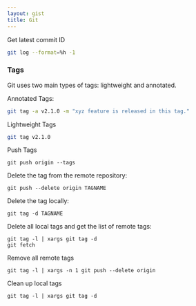 ```yaml
---
layout: gist
title: Git
---
```


Get latest commit ID
```sh
git log --format=%h -1
```

### Tags

Git uses two main types of tags: lightweight and annotated.

Annotated Tags:
```sh
git tag -a v2.1.0 -m "xyz feature is released in this tag."
```

Lightweight Tags
```sh
git tag v2.1.0
```

Push Tags
```
git push origin --tags
```

Delete the tag from the remote repository:
```
git push --delete origin TAGNAME
```

Delete the tag locally:
```
git tag -d TAGNAME
```

Delete all local tags and get the list of remote tags:
```
git tag -l | xargs git tag -d
git fetch
```

Remove all remote tags
```
git tag -l | xargs -n 1 git push --delete origin
```

Clean up local tags
```
git tag -l | xargs git tag -d
```

